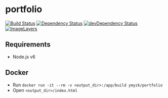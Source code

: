 # portfolio

[![Build Status](https://travis-ci.org/ymyzk/portfolio.svg?branch=master)](https://travis-ci.org/ymyzk/portfolio)
[![Dependency Status](https://david-dm.org/ymyzk/portfolio.svg)](https://david-dm.org/ymyzk/portfolio)
[![devDependency Status](https://david-dm.org/ymyzk/portfolio/dev-status.svg)](https://david-dm.org/ymyzk/portfolio#info=devDependencies)
[![ImageLayers](https://badge.imagelayers.io/ymyzk/portfolio:latest.svg)](https://imagelayers.io/?images=ymyzk/portfolio:latest)

## Requirements
- Node.js v6

## Docker
- Run `docker run -it --rm -v <output_dir>:/app/build ymyzk/portfolio`
- Open `<output_dir>/index.html`
